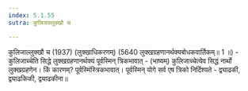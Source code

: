 ```yaml
---
index: 5.1.55
sutra: कुलिजाल्लुक्खौ च

---
```

कुलिजाल्लुक्खौ च (1937) (लुक्खाधिकरणम्) (5640 लुक्खग्रहणानर्थक्यबोधकवार्तिकम्॥ 1 ॥) - कुलिजाच्चेति सिद्धे लुक्खग्रहणानर्थक्यं पूर्वस्मिन् त्रिकभावात् - (भाष्यम्) कुलिजाच्चेत्येव सिद्धं नार्थो लुक्खग्रहणेन। किं कारणम्? पूर्वस्मिंस्त्रिकभावात्। पूर्वस्मिन् योगे सर्व एष त्रिको निर्दिश्यते - द्व्याढकी, द्व्याढकिकी, द्व्याढकीना॥